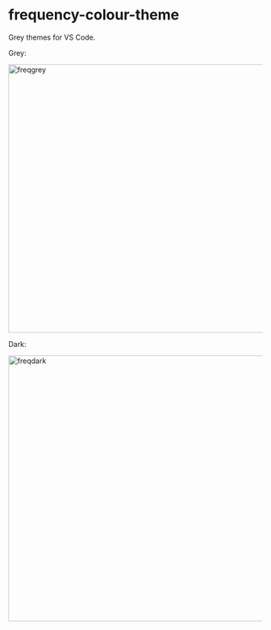 # frequency-colour-theme 

Grey themes for VS Code.

Grey:

<img width="531" alt="freqgrey" src="https://github.com/user-attachments/assets/6b3995e5-1ef3-4cef-858e-283564c0c97d" />

Dark:

<img width="526" alt="freqdark" src="https://github.com/user-attachments/assets/3639a572-8452-4da7-b496-40e4ff4f1923" />
